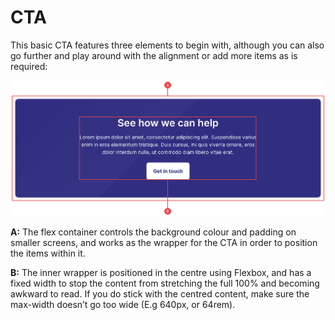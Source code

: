 # CTA

This basic CTA features three elements to begin with, although you can also go further and play around with the alignment or add more items as is required:

![cta.png](anatomy/10-cta/cta.png)

**A:** The flex container controls the background colour and padding on smaller screens, and works as the wrapper for the CTA in order to position the items within it.

**B:** The inner wrapper is positioned in the centre using Flexbox, and has a fixed width to stop the content from stretching the full 100% and becoming awkward to read. If you do stick with the centred content, make sure the max-width doesn’t go too wide (E.g 640px, or 64rem).
